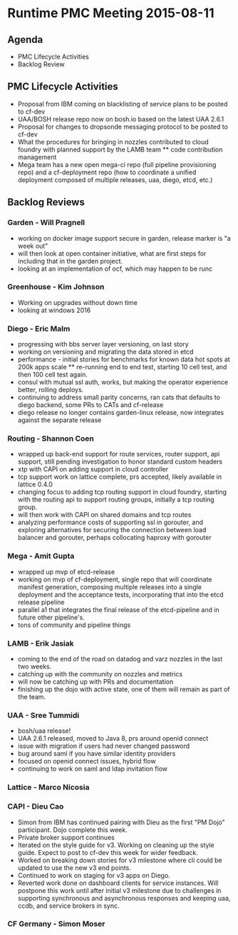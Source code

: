 # Runtime PMC Meeting 2015-08-11

## Agenda
* PMC Lifecycle Activities
* Backlog Review

## PMC Lifecycle Activities
* Proposal from IBM coming on blacklisting of service plans to be posted to cf-dev
* UAA/BOSH release repo now on bosh.io based on the latest UAA 2.6.1
* Proposal for changes to dropsonde messaging protocol to be posted to cf-dev
* What the procedures for bringing in nozzles contributed to cloud foundry with planned support by the LAMB team
** code contribution management
* Mega team has a new open mega-ci repo (full pipeline provisioning repo) and a cf-deployment repo (how to coordinate a unified deployment composed of multiple releases, uaa, diego, etcd, etc.)  

## Backlog Reviews

### Garden - Will Pragnell
* working on docker image support secure in garden, release marker is "a week out"
* will then look at open container initiative, what are first steps for including that in the garden project.
* looking at an implementation of ocf, which may happen to be runc

### Greenhouse - Kim Johnson
* Working on upgrades without down time
* looking at windows 2016

### Diego - Eric Malm
* progressing with bbs server layer versioning, on last story
* working on versioning and migrating the data stored in etcd
* performance - initial stories for benchmarks for known data hot spots at 200k apps scale
** re-running end to end test, starting 10 cell test, and then 100 cell test again.
* consul with mutual ssl auth, works, but making the operator experience better, rolling deploys.
* continuing to address small parity concerns, ran cats that defaults to diego backend, some PRs to CATs and cf-release
* diego release no longer contains garden-linux release, now integrates against the separate release

### Routing - Shannon Coen
* wrapped up back-end support for route services, router support, api support, still pending investigation to honor standard custom headers
* xtp with CAPI on adding support in cloud controller
* tcp support work on lattice complete, prs accepted, likely available in lattice 0.4.0
* changing focus to adding tcp routing support in cloud foundry, starting with the routing api to support routing groups, initially a tcp routing group.
* will then work with CAPI on shared domains and tcp routes
* analyzing performance costs of supporting ssl in gorouter, and exploring alternatives for securing the connection between load balancer and gorouter, perhaps collocating haproxy with gorouter

### Mega - Amit Gupta
* wrapped up mvp of etcd-release
* working on mvp of cf-deployment, single repo that will coordinate manifest generation, composing multiple releases into a single deployment and the acceptance tests, incorporating that into the etcd release pipeline
* parallel a1 that integrates the final release of the etcd-pipeline and in future other pipeline's.
* tons of community and pipeline things

### LAMB - Erik Jasiak
* coming to the end of the road on datadog and varz nozzles in the last two weeks. 
* catching up with the community on nozzles and metrics
* will now be catching up with PRs and documentation
* finishing up the dojo with active state, one of them will remain as part of the team.

### UAA - Sree Tummidi
* bosh/uaa release!
* UAA 2.6.1 released, moved to Java 8, prs around openid connect
* issue with migration if users had never changed password
* bug around saml if you have similar identity providers
* focused on openid connect issues, hybrid flow
* continuing to work on saml and ldap invitation flow

### Lattice - Marco Nicosia


### CAPI - Dieu Cao
* Simon from IBM has continued pairing with Dieu as the first "PM Dojo" participant. Dojo complete this week.
* Private broker support continues
* Iterated on the style guide for v3. Working on cleaning up the style guide. Expect to post to cf-dev this week for wider feedback.
* Worked on breaking down stories for v3 milestone where cli could be updated to use the new v3 end points.
* Continued to work on staging for v3 apps on Diego.
* Reverted work done on dashboard clients for service instances.  Will postpone this work until after initial v3 milestone due to challenges in supporting synchronous and asynchronous responses and keeping uaa, ccdb, and service brokers in sync.

### CF Germany - Simon Moser
